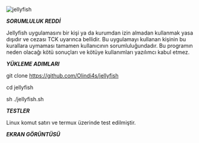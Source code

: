 ![jellyfish](https://i.imgyukle.com/2021/01/09/aMy0MA.jpg)

***SORUMLULUK REDDİ***

Jellyfish uygulamasını bir kişi ya da kurumdan izin almadan kullanmak yasa dışıdır ve cezası TCK uyarınca bellidir. Bu uygulamayı kullanan kişinin bu kurallara uymaması tamamen kullanıcının sorumluluğundadır. Bu programın neden olacağı kötü sonuçları ve kötüye kullanımları yazılımcı kabul etmez.

***YÜKLEME ADIMLARI***

git clone https://github.com/Olindi4s/jellyfish

cd jellyfish

sh ./jellyfish.sh

***TESTLER***

Linux komut satırı ve termux üzerinde test edilmiştir.

***EKRAN GÖRÜNTÜSÜ*** 
